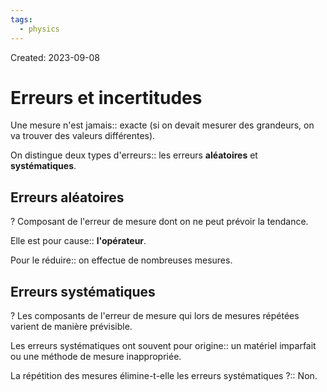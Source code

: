 ```yaml
---
tags:
  - physics
---
```

Created: 2023-09-08

# Erreurs et incertitudes
Une mesure n'est jamais:: exacte (si on devait mesurer des grandeurs, on va trouver des valeurs différentes).
<!--SR:!2023-10-15,19,230-->

On distingue deux types d'erreurs:: les erreurs **aléatoires** et **systématiques**.
<!--SR:!2023-10-22,28,250-->

## Erreurs aléatoires
?
Composant de l'erreur de mesure dont on ne peut prévoir la tendance.
<!--SR:!2023-11-04,29,210-->

Elle est pour cause:: **l'opérateur**. 
<!--SR:!2023-10-17,24,250-->

Pour le réduire:: on effectue de nombreuses mesures.
<!--SR:!2023-10-13,21,250-->

## Erreurs systématiques
?
Les composants de l'erreur de mesure qui lors de mesures répétées varient de manière prévisible.
<!--SR:!2023-10-18,18,226-->

Les erreurs systématiques ont souvent pour origine:: un matériel imparfait ou une méthode de mesure inappropriée.
<!--SR:!2023-11-08,34,230-->

La répétition des mesures élimine-t-elle les erreurs systématiques ?:: Non.
<!--SR:!2023-11-13,37,227-->

